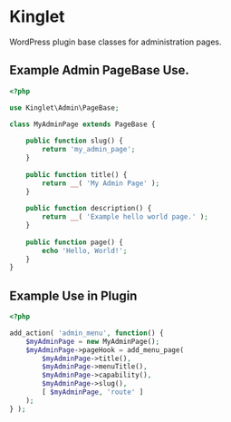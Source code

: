 # Kinglet 

WordPress plugin base classes for administration pages.

## Example Admin PageBase Use.

```php
<?php

use Kinglet\Admin\PageBase;

class MyAdminPage extends PageBase {
  
    public function slug() {
        return 'my_admin_page';
    }
    
    public function title() {
        return __( 'My Admin Page' );
    }
    
    public function description() {
        return __( 'Example hello world page.' );
    }
    
    public function page() {
        echo 'Hello, World!';
    }
}
```

## Example Use in Plugin

```php
<?php

add_action( 'admin_menu', function() {
	$myAdminPage = new MyAdminPage();
	$myAdminPage->pageHook = add_menu_page(
		$myAdminPage->title(),
		$myAdminPage->menuTitle(),
		$myAdminPage->capability(),
		$myAdminPage->slug(),
		[ $myAdminPage, 'route' ]
	);
} );
```
